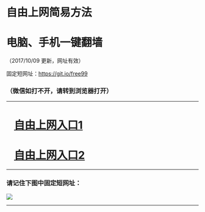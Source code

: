 ﻿# 自由上网简易方法

# 电脑、手机一键翻墙

（2017/10/09 更新，网址有效）

固定短网址：https://git.io/free99

### （微信如打不开，请转到浏览器打开）


***





# &nbsp;&nbsp; <a href="http://ft2559421534.fwq-tz-1001.info/fwqtz01.html?t=10090017302 " target="_blank">自由上网入口1</a>
# &nbsp;&nbsp; <a href="http://ft1452228273.fwq-tz-1002.info/fwqtz02.html?t=100900117867 " target="_blank">自由上网入口2</a>
***

### 请记住下图中固定短网址：

<img src="https://s3-us-west-2.amazonaws.com/fwq-1001/yjfq-20170905okok.png" /> 


***


